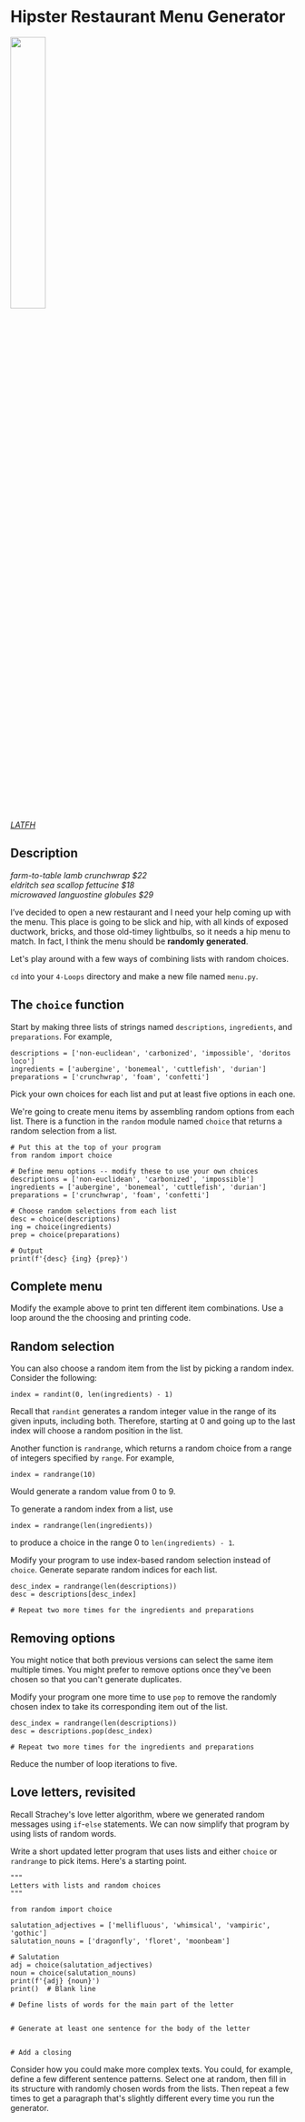# Hipster Restaurant Menu Generator

<img src="https://travelgrrrls.files.wordpress.com/2019/05/edison-bar2.jpg" width="35%" />

[*LATFH*](https://travelgrrrls.wordpress.com/2019/05/02/hipster-light/)


## Description

*farm-to-table lamb crunchwrap $22*  
*eldritch sea scallop fettucine $18*  
*microwaved languostine globules $29*

I’ve decided to open a new restaurant and I need your help coming up with the menu. This place is going to be slick and hip, with all kinds of exposed ductwork, bricks, 
and those old-timey lightbulbs, so it needs a hip menu to match. In fact, I think the menu should be **randomly generated**.

Let's play around with a few ways of combining lists with random choices.

`cd` into your `4-Loops` directory and make a new file named `menu.py`.

## The `choice` function

Start by making three lists of strings named `descriptions`, `ingredients`, and `preparations`. For example,
```
descriptions = ['non-euclidean', 'carbonized', 'impossible', 'doritos loco']
ingredients = ['aubergine', 'bonemeal', 'cuttlefish', 'durian']
preparations = ['crunchwrap', 'foam', 'confetti']
```
Pick your own choices for each list and put at least five options in each one.

We're going to create menu items by assembling random options from each list. There is a function in the `random` module named `choice` that returns a random selection from a list.
```
# Put this at the top of your program
from random import choice

# Define menu options -- modify these to use your own choices
descriptions = ['non-euclidean', 'carbonized', 'impossible']
ingredients = ['aubergine', 'bonemeal', 'cuttlefish', 'durian']
preparations = ['crunchwrap', 'foam', 'confetti']

# Choose random selections from each list
desc = choice(descriptions)
ing = choice(ingredients)
prep = choice(preparations)

# Output
print(f'{desc} {ing} {prep}')
```

## Complete menu

Modify the example above to print ten different item combinations. Use a loop around the the choosing and printing code.


## Random selection

You can also choose a random item from the list by picking a random index. Consider the following:
```
index = randint(0, len(ingredients) - 1)
```
Recall that `randint` generates a random integer value in the range of its given inputs, including both. Therefore, starting at 0 and going up to the last index will choose a random position in the list.

Another function is `randrange`, which returns a random choice from a range of integers specified by `range`. For example,
```
index = randrange(10)
```
Would generate a random value from 0 to 9.

To generate a random index from a list, use
```
index = randrange(len(ingredients))
```
to produce a choice in the range 0 to `len(ingredients) - 1`.

Modify your program to use index-based random selection instead of `choice`. Generate separate random indices for each list.
```
desc_index = randrange(len(descriptions))
desc = descriptions[desc_index]

# Repeat two more times for the ingredients and preparations
```

## Removing options

You might notice that both previous versions can select the same item multiple times. You might prefer to remove options once they've been chosen so that you can't generate duplicates.

Modify your program one more time to use `pop` to remove the randomly chosen index to take its corresponding item out of the list.
```
desc_index = randrange(len(descriptions))
desc = descriptions.pop(desc_index)

# Repeat two more times for the ingredients and preparations
```
Reduce the number of loop iterations to five.


## Love letters, revisited

Recall Strachey's love letter algorithm, wbere we generated random messages using `if`-`else` statements. We can now simplify that program by using lists of random words.

Write a short updated letter program that uses lists and either `choice` or `randrange` to pick items. Here's a starting point.

```
"""
Letters with lists and random choices
"""

from random import choice

salutation_adjectives = ['mellifluous', 'whimsical', 'vampiric', 'gothic']
salutation_nouns = ['dragonfly', 'floret', 'moonbeam']

# Salutation
adj = choice(salutation_adjectives)
noun = choice(salutation_nouns)
print(f'{adj} {noun}')
print()  # Blank line

# Define lists of words for the main part of the letter


# Generate at least one sentence for the body of the letter


# Add a closing
```
Consider how you could make more complex texts. You could, for example, define a few different sentence patterns. Select one at random, then fill in its structure with randomly chosen words from the lists. Then repeat a few times to get a paragraph that's slightly different every time you run the generator.
